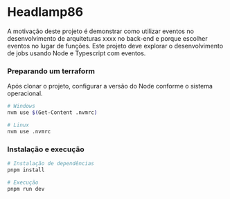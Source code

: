 # Headlamp86
A motivação deste projeto é demonstrar como utilizar eventos no desenvolvimento de arquiteturas xxxx no back-end e porque escolher eventos no lugar de funções. Este projeto deve explorar o desenvolvimento de jobs usando Node e Typescript com eventos.
### Preparando um terraform
Após clonar o projeto, configurar a versão do Node conforme o sistema operacional.
```bash
# Windows
nvm use $(Get-Content .nvmrc)

# Linux
nvm use .nvmrc
```
### Instalação e execução
```powershell
# Instalação de dependências
pnpm install

# Execução
pnpm run dev
```